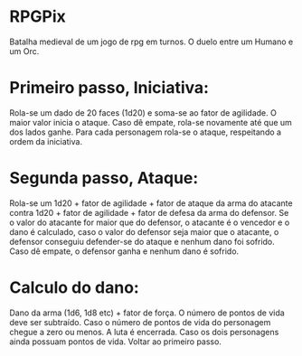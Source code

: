 # RPGPix
Batalha medieval de um jogo de rpg em turnos.
O duelo entre um Humano e um Orc.

# Primeiro passo, Iniciativa:
Rola-se um dado de 20 faces (1d20) e soma-se ao fator de agilidade. O maior valor inicia o ataque. Caso dê empate, rola-se novamente até que um dos lados ganhe.
Para cada personagem rola-se o ataque, respeitando a ordem da iniciativa.

# Segunda passo, Ataque:
Rola-se um 1d20 + fator de agilidade + fator de ataque da arma do atacante contra 1d20 + fator de agilidade + fator de defesa da arma do defensor. Se o valor do atacante for maior que do defensor, o atacante é o vencedor e o dano é calculado, caso o valor do defensor seja maior que o atacante, o defensor conseguiu defender-se do ataque e nenhum dano foi sofrido. Caso dê empate, o defensor ganha e nenhum dano é sofrido.

# Calculo do dano:
Dano da arma (1d6, 1d8 etc) + fator de força. O número de pontos de vida deve ser subtraído.
Caso o número de pontos de vida do personagem chegue a zero ou menos. A luta é encerrada.
Caso os dois personagens ainda possuam pontos de vida. Voltar ao primeiro passo.

